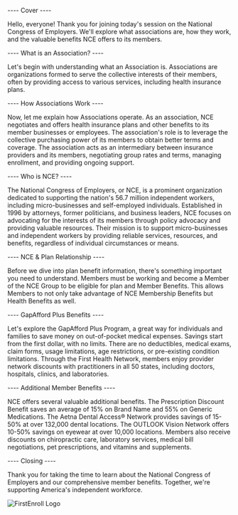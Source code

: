 ---- Cover ----

Hello, everyone! Thank you for joining today's session on the National Congress of Employers. We'll explore what associations are, how they work, and the valuable benefits NCE offers to its members.

---- What is an Association? ----

Let's begin with understanding what an Association is. Associations are organizations formed to serve the collective interests of their members, often by providing access to various services, including health insurance plans.

---- How Associations Work ----

Now, let me explain how Associations operate. As an association, NCE negotiates and offers health insurance plans and other benefits to its member businesses or employees. The association's role is to leverage the collective purchasing power of its members to obtain better terms and coverage. The association acts as an intermediary between insurance providers and its members, negotiating group rates and terms, managing enrollment, and providing ongoing support.

---- Who is NCE? ----

The National Congress of Employers, or NCE, is a prominent organization dedicated to supporting the nation's 56.7 million independent workers, including micro-businesses and self-employed individuals. Established in 1996 by attorneys, former politicians, and business leaders, NCE focuses on advocating for the interests of its members through policy advocacy and providing valuable resources. Their mission is to support micro-businesses and independent workers by providing reliable services, resources, and benefits, regardless of individual circumstances or means.

---- NCE & Plan Relationship ----

Before we dive into plan benefit information, there's something important you need to understand. Members must be working and become a Member of the NCE Group to be eligible for plan and Member Benefits. This allows Members to not only take advantage of NCE Membership Benefits but Health Benefits as well.

---- GapAfford Plus Benefits ----

Let's explore the GapAfford Plus Program, a great way for individuals and families to save money on out-of-pocket medical expenses. Savings start from the first dollar, with no limits. There are no deductibles, medical exams, claim forms, usage limitations, age restrictions, or pre-existing condition limitations. Through the First Health Network, members enjoy provider network discounts with practitioners in all 50 states, including doctors, hospitals, clinics, and laboratories.

---- Additional Member Benefits ----

NCE offers several valuable additional benefits. The Prescription Discount Benefit saves an average of 15% on Brand Name and 55% on Generic Medications. The Aetna Dental Access® Network provides savings of 15-50% at over 132,000 dental locations. The OUTLOOK Vision Network offers 10-50% savings on eyewear at over 10,000 locations. Members also receive discounts on chiropractic care, laboratory services, medical bill negotiations, pet prescriptions, and vitamins and supplements.

---- Closing ----

Thank you for taking the time to learn about the National Congress of Employers and our comprehensive member benefits. Together, we're supporting America's independent workforce.

<img src="./img/logos/FEN_logo.svg" class="h-12 mt-32" alt="FirstEnroll Logo">